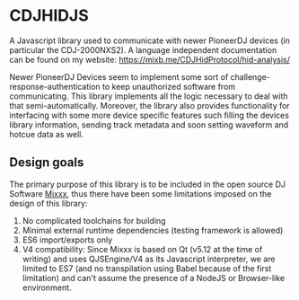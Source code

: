 # CDJHIDJS

A Javascript library used to communicate with newer PioneerDJ devices (in
particular the CDJ-2000NXS2). A language independent documentation can be
found on my website: https://mixb.me/CDJHidProtocol/hid-analysis/

Newer PioneerDJ Devices seem to implement some sort of
challenge-response-authentication to keep unauthorized software from
communicating. This library implements all the logic necessary
to deal with that semi-automatically. Moreover, the library also provides
functionality for interfacing with some more device specific features such
filling the devices library information, sending track metadata and 
soon setting waveform and hotcue data as well.

## Design goals

The primary purpose of this library is to be included in the open source DJ
Software [Mixxx](https://mixxx.org/), thus there have been some limitations
imposed on the design of this library:

1. No complicated toolchains for building
2. Minimal external runtime dependencies (testing framework is allowed)
3. ES6 import/exports only
4. V4 compatibility:
Since Mixxx is based on Qt (v5.12 at the time of writing) and uses QJSEngine/V4
as its Javascript interpreter,
we are limited to ES7 (and no transpilation using Babel because of the first
limitation) and can't assume the presence of a NodeJS or Browser-like
environment. 